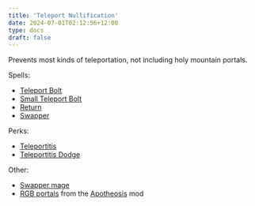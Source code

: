 ```yaml
---
title: 'Teleport Nullification'
date: 2024-07-01T02:12:56+12:00
type: docs
draft: false
---
```


Prevents most kinds of teleportation, not including holy mountain portals.

Spells:
- [Teleport Bolt](https://noita.wiki.gg/wiki/Teleport_Bolt)
- [Small Teleport Bolt](https://noita.wiki.gg/wiki/Teleport_Bolt)
- [Return](https://noita.wiki.gg/wiki/Return)
- [Swapper](https://noita.wiki.gg/wiki/Swapper)

Perks:
- [Teleportitis](https://noita.wiki.gg/wiki/Teleportitis)
- [Teleportitis Dodge](https://noita.wiki.gg/wiki/Teleportitis_Dodge)

Other:
- [Swapper mage](https://noita.wiki.gg/wiki/Vaihdosmestari)
- [RGB portals](https://noita.wiki.gg/wiki/Mod:Apotheosis/Portals) from the [Apotheosis](https://noita.wiki.gg/wiki/Mod:Apotheosis) mod
